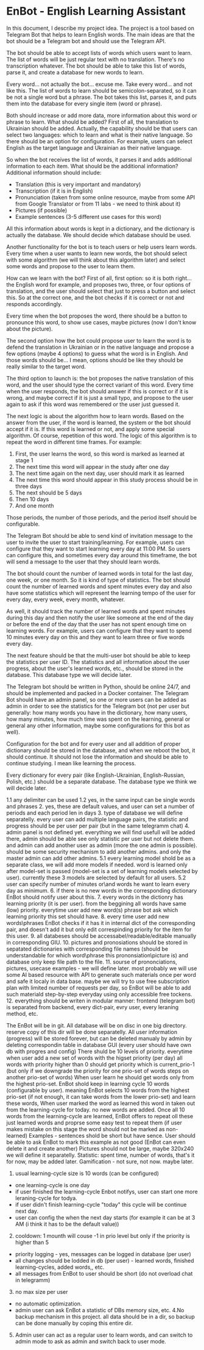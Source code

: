 # EnBot - English Learning Assistant

In this document, I describe my project idea. The project is a tool based on Telegram Bot that helps to learn English words. The main ideas are that the bot should be a Telegram bot and should use the Telegram API.

The bot should be able to accept lists of words which users want to learn. The list of words will be just regular text with no translation. There's no transcription whatever. The bot should be able to take this list of words, parse it, and create a database for new words to learn.

Every word... not actually the bot... excuse me. Take every word... and not like this. The list of words to learn should be semicolon-separated, so it can be not a single word but a phrase. The bot takes this list, parses it, and puts them into the database for every single item (word or phrase).

Both should increase or add more data, more information about this word or phrase to learn. What should be added? First of all, the translation to Ukrainian should be added. Actually, the capability should be that users can select two languages: which to learn and what is their native language. So there should be an option for configuration. For example, users can select English as the target language and Ukrainian as their native language.

So when the bot receives the list of words, it parses it and adds additional information to each item. What should be the additional information? Additional information should include:

- Translation (this is very important and mandatory)
- Transcription (if it is in English)
- Pronunciation (taken from some online resource, maybe from some API from Google Translator or from 11 labs - we need to think about it)
- Pictures (if possible)
- Example sentences (3-5 different use cases for this word)

All this information about words is kept in a dictionary, and the dictionary is actually the database. We should decide which database should be used.

Another functionality for the bot is to teach users or help users learn words. Every time when a user wants to learn new words, the bot should select with some algorithm (we will think about this algorithm later) and select some words and propose to the user to learn them.

How can we learn with the bot? First of all, first option: so it is both right... the English word for example, and proposes two, three, or four options of translation, and the user should select that just to press a button and select this. So at the correct one, and the bot checks if it is correct or not and responds accordingly.

Every time when the bot proposes the word, there should be a button to pronounce this word, to show use cases, maybe pictures (now I don't know about the picture).

The second option how the bot could propose user to learn the word is to defend the translation in Ukrainian or in the native language and propose a few options (maybe 4 options) to guess what the word is in English. And those words should be... I mean, options should be like they should be really similar to the target word.

The third option to launch is: the bot proposes the native translation of this word, and the user should type the correct variant of this word. Every time when the user responds, the bot should answer if this is correct or if it is wrong, and maybe correct if it is just a small typo, and propose to the user again to ask if this word was remembered or the user just guessed it.

The next logic is about the algorithm how to learn words. Based on the answer from the user, if the word is learned, the system or the bot should accept if it is. If this word is learned or not, and apply some special algorithm. Of course, repetition of this word. The logic of this algorithm is to repeat the word in different time frames. For example:

1. First, the user learns the word, so this word is marked as learned at stage 1
2. The next time this word will appear in the study after one day
3. The next time again on the next day, user should mark it as learned
4. The next time this word should appear in this study process should be in three days
5. The next should be 5 days
6. Then 10 days
7. And one month

Those periods, the number of those periods, and the period itself should be configurable.

The Telegram Bot should be able to send kind of invitation message to the user to invite the user to start training/learning. For example, users can configure that they want to start learning every day at 11:00 PM. So users can configure this, and sometimes every day around this timeframe, the bot will send a message to the user that they should learn words.

The bot should count the number of learned words in total for the last day, one week, or one month. So it is kind of type of statistics. The bot should count the number of learned words and spent minutes every day and also have some statistics which will represent the learning tempo of the user for every day, every week, every month, whatever.

As well, it should track the number of learned words and spent minutes during this day and then notify the user like someone at the end of the day or before the end of the day that the user has not spent enough time on learning words. For example, users can configure that they want to spend 10 minutes every day on this and they want to learn three or five words every day.

The next feature should be that the multi-user bot should be able to keep the statistics per user ID. The statistics and all information about the user progress, about the user's learned words, etc., should be stored in the database. This database type we will decide later.

The Telegram bot should be written in Python, should be online 24/7, and should be implemented and packed in a Docker container. The Telegram Bot should have an admin panel, so one or more users can be added as admin in order to see the statistics for the Telegram bot (not per user but generally: how many words you have in the dictionary, how many users, how many minutes, how much time was spent on the learning, general or general any other information, maybe some configurations for this bot as well).

Configuration for the bot and for every user and all addition of proper dictionary should be stored in the database, and when we reboot the bot, it should continue. It should not lose the information and should be able to continue studying. I mean like learning the process.

Every dictionary for every pair (like English-Ukrainian, English-Russian, Polish, etc.) should be a separate database. The database type we think we will decide later.

1.1 any delimiter can be used
1.2 yes, in the same input can be single words and phrases
2. yes, these are default values, and user can set a number of periods and each period len in days
3. type of database we will define separatelly. every user can add multiple language pairs, the statistic and progress should be per user per pair (but in the same telegramm chat)
4. admin panel is not defined yet. everything we will find usefull will be added there, admin should be able see only statistic per user but not delete them. and admin can add another user as admin (more the one admin is possible). should be some security mechanism to add another admins. and only the master admin can add other admins.
5.1 every learning model shold be as a separate class, we will add more models if needed. word is learned only after model-set is passed (model-set is a set of learning models selected by user). currently these 3 models are selected by default for all users.
5.2 user can specify number of minutes or\and words he want to learn every day as minimum.
6. if there is no new words in the corresponding dictionary EnBot should notify user about this.
7. every words in the dictionry has learning priority (it is per user). from the beggining all words have same (low) priority. everytime user add new word(s) phrase bot ask which learning priority this set should have.
8. every time user add new words\phrases EnBot checks if it has it in internal dict of the corresponding pair, and doesn't add it but only edit correspinding priority for the item for this user.
9. all databeses should be accessabel/readable/editable manually in corresponding GIU.
10. pictures and pronosiations should be stored in sepatated dictionaries with corresponding file names (should be understandable for which word\phrase this prononsiation\picture is) and database only keep file path to the file.
11. sourse of prononciations, pictures, usecase examples - we will define later. most probably we will use some AI based resource with API to generate such materials once per word and safe it localy in data base. maybe we will try to use free subscription plan with limited number of requests per day, so EnBot will be able to add such materiald step-by-step everyday using only accessible free tockens.
12. everything should be writen in modular manner: frontend (telegram bot) is separated from backend, every dict-pair, evry user, every leraning method, etc.

The EnBot will be in git.
All database will be on disc in one big directory. reserve copy of this dir will be done separatelly. 
All user information (progress) will be stored forever, but can be deleted manualy by admin by deleting correspondin table in database GUI (every user should have own db with progres and config)
There shuld be 10 levels of priority. everytime when user add a new set of words with the higset priority (per day) all words with priority higher than 0 should get priority which is current_prio-1 (but only if we downgrade the priority for one prio-set of words steps on another prio-set of words) 
When user learn he should get words only from the highest prio-set. 
EnBot shold keep in learning cycle 10 words (configurable by user). meaning EnBot selects 10 words from the highest prio-set (if not enough, it can take words from the lower prio-set) and learn these words,
When user marked the word as learned this word in taken out from the learning-cycle for today. no new words are added. Once all 10 words from the learning-cycle are learned, EnBot offers to repeat oll these just learned words and proprse some easy test to repeat them (if user makes mistake on this stage the word should not be marked as non-learned)
Examples -  sentences shold be short but have sence. User should be able to ask EnBot to mark this example as not good (EnBot can even delete it and create another)
Pictures should not be large, maybe 320x240 we will define it separatelly.
Statistic: spent time, number of words, that's it for now, may be added later.
Gamification - not sure, not now. maybe later.

1. usual learning-cycle size is 10 words (can be configured)
- one learning-cycle is one day
 - if user finished the learning-cycle Enbot notifys, user can start one more leraning-cycle for todya.
 - if user didn't finish learning-cycle "today" this cycle will be continue next day.
 - user can config the when the next day starts (for example it can be at 3 AM (i think it has to be the default value))
2. cooldown: 1 mounth will couse -1 in prio level but only if the priority is higher than 5
- priority logging - yes, messages can be logged in database (per user)
- all changes should be lodded in db (per user) - learned words, finished learning-cycles, added words,, etc.
- all messages from EnBot to user should be short (do not overload chat in telegramm)
3. no max size per user
- no automatic optimization.
- admin user can ask EnBot a statistic of DBs memory size, etc.
4.No backup mechanism in this project. all data should be in a dir, so backup can be done manually by coping this entire dir.
5. Admin user can act as a regular user to learn words, and can switch to admin mode to ask as admin and switch back to user mode.